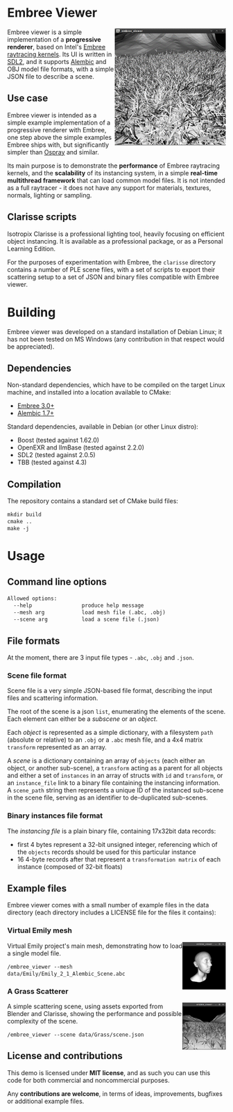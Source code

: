 # Embree Viewer

<img align="right" src="preview.gif">

Embree viewer is a simple implementation of a **progressive renderer**, based on Intel's [Embree raytracing kernels](https://embree.github.io/). Its UI is written in [SDL2](https://www.libsdl.org/), and it supports [Alembic](http://www.alembic.io/) and OBJ model file formats, with a simple JSON file to describe a scene.

## Use case

Embree viewer is intended as a simple example implementation of a progressive renderer with Embree, one step above the simple examples Embree ships with, but significantly simpler than [Ospray](https://github.com/ospray/ospray) and similar.

Its main purpose is to demonstrate the **performance** of Embree raytracing kernels, and the **scalability** of its instancing system, in a simple **real-time multithread framework** that can load common model files. It is not intended as a full raytracer - it does not have any support for materials, textures, normals, lighting or sampling.

## Clarisse scripts

Isotropix Clarisse is a professional lighting tool, heavily focusing on efficient object instancing. It is available as a professional package, or as a Personal Learning Edition.

For the purposes of experimentation with Embree, the `clarisse` directory contains a number of PLE scene files, with a set of scripts to export their scattering setup to a set of JSON and binary files compatible with Embree viewer.

# Building

Embree viewer was developed on a standard installation of Debian Linux; it has not been tested on MS Windows (any contribution in that respect would be appreciated).

## Dependencies

Non-standard dependencies, which have to be compiled on the target Linux machine, and installed into a location available to CMake:

- [Embree 3.0+](https://github.com/embree/embree/releases)
- [Alembic 1.7+](https://github.com/alembic/alembic/releases)

Standard dependencies, available in Debian (or other Linux distro):

- Boost (tested against 1.62.0)
- OpenEXR and IlmBase (tested against 2.2.0)
- SDL2 (tested against 2.0.5)
- TBB (tested against 4.3)

## Compilation

The repository contains a standard set of CMake build files:

```
mkdir build
cmake ..
make -j
```

# Usage

## Command line options

```
Allowed options:
  --help                produce help message
  --mesh arg            load mesh file (.abc, .obj)
  --scene arg           load a scene file (.json)
```

## File formats

At the moment, there are 3 input file types - `.abc`, `.obj` and `.json`.

### Scene file format

Scene file is a very simple JSON-based file format, describing the input files and scattering information.

The root of the scene is a json `list`, enumerating the elements of the scene. Each element can either be a _subscene_ or an _object_.

Each _object_ is represented as a simple dictionary, with a filesystem `path` (absolute or relative) to an `.obj` or a `.abc` mesh file, and a 4x4 matrix `transform` represented as an array.

A _scene_ is a dictionary containing an array of `objects` (each either an object, or another sub-scene), a `transform` acting as a parent for all objects and either a set of `instances` in an array of structs with `id` and `transform`, or an `instance_file` link to a binary file containing the instancing information. A `scene_path` string then represents a unique ID of the instanced sub-scene in the scene file, serving as an identifier to de-duplicated sub-scenes.

### Binary instances file format

The _instancing file_ is a plain binary file, containing 17x32bit data records:
* first 4 bytes represent a 32-bit unsigned integer, referencing which of the `objects` records should be used for this particular instance
* 16 4-byte records after that represent a `transformation matrix` of each instance (composed of 32-bit floats)

## Example files

Embree viewer comes with a small number of example files in the data directory (each directory includes a LICENSE file for the files it contains):

### Virtual Emily mesh

<img align="right" src="emily.png" width="100">

Virtual Emily project's main mesh, demonstrating how to load a single model file.

```
/embree_viewer --mesh data/Emily/Emily_2_1_Alembic_Scene.abc
```

### A Grass Scatterer

<img align="right" src="grass.png" width="100">

A simple scattering scene, using assets exported from Blender and Clarisse, showing the performance and possible complexity of the scene.

```
/embree_viewer --scene data/Grass/scene.json
```

## License and contributions

This demo is licensed under **MIT license**, and as such you can use this code for both commercial and noncommercial purposes.

Any **contributions are welcome**, in terms of ideas, improvements, bugfixes or additional example files.
